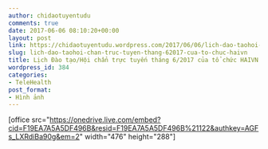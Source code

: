 ```yaml
---
author: chidaotuyentudu
comments: true
date: 2017-06-06 08:10:20+00:00
layout: post
link: https://chidaotuyentudu.wordpress.com/2017/06/06/lich-dao-taohoi-chan-truc-tuyen-thang-62017-cua-to-chuc-haivn/
slug: lich-dao-taohoi-chan-truc-tuyen-thang-62017-cua-to-chuc-haivn
title: Lịch Đào tạo/Hội chẩn trực tuyến tháng 6/2017 của tổ chức HAIVN
wordpress_id: 384
categories:
- TeleHealth
post_format:
- Hình ảnh
---
```


<!-- more -->

[office src="https://onedrive.live.com/embed?cid=F19EA7A5A5DF496B&resid=F19EA7A5A5DF496B%21122&authkey=AGFs_LXRdiBa90g&em=2" width="476" height="288"]
